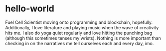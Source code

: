 # hello-world
Fuel Cell Scientist moving onto programming and blockchain, hopefully.
Additionally, I love literature and playing music when the wave of creativity hits me.
I also do yoga quiet regularly and love hitting the punching bag (although this sometimes tenses my wrists).
Nothing is more important than checking in on the narratives me tell ourselves each and every day, imo.
